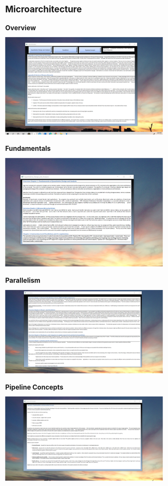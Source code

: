# Microarchitecture

## Overview
![image](Microacrchitecture.png)


## Fundamentals
![image](Fundamentals.png)

## Parallelism
![image](Parallelism.png)

## Pipeline Concepts
![image](PipelineConcepts.png)
